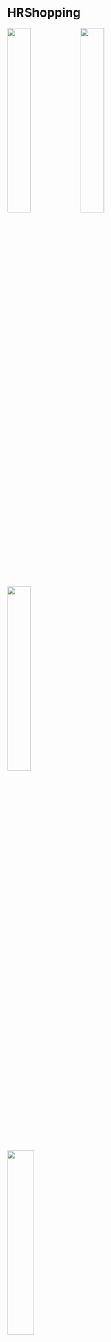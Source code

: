 # HRShopping



<img src="https://github.com/qqhahaboy/HRShopping/raw/master/app/images/image2.jpg" width="33%" height="33%"> <img src="https://github.com/qqhahaboy/HRShopping/raw/master/app/images/image5.png" width="33%" height="33%"> <img src="https://github.com/qqhahaboy/HRShopping/raw/master/app/images/image6.png" width="33%" height="33%">
 
  
<img src="https://github.com/qqhahaboy/HRShopping/raw/master/app/images/image7.png" width="35%" height="33%">

整体框架 : MVP

图片加载库: Glide

网络请求库: Retrofit + OkHttp

##### 一些有趣的地方:
 * 在编写加载头像图片代码的时候，经常会出现OOM(out of memory) 导致程序崩掉。
  解决方法: [封装了一个工具类](/app/)，在加载头像图片时先压缩图片的比例，再加载

<img src="https://github.com/qqhahaboy/HRShopping/raw/master/app/images/image8.png" width="33%" height="33%">  

2017-4-17  修复购物车选择购买商品时的一些bug,添加显示购物车待付款的金额, 添加支付时向后台发送请求

2017-4-14  修复首页显示bug，添加完成交易的订单可以评论或追评的功能,添加PhotoView 浏览图片

2017-4-12  完善了提交评论的功能

